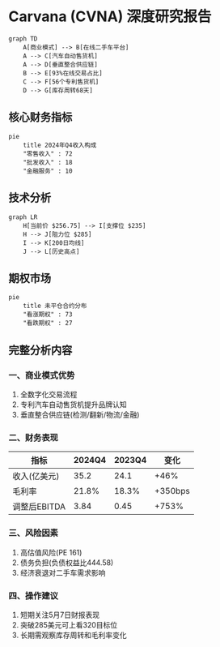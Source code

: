 # Carvana (CVNA) 深度研究报告

```mermaid
graph TD
    A[商业模式] --> B[在线二手车平台]
    A --> C[汽车自动售货机]
    A --> D[垂直整合供应链]
    B --> E[93%在线交易占比]
    C --> F[56个专利售货机]
    D --> G[库存周转68天]
```

## 核心财务指标
```mermaid
pie
    title 2024年Q4收入构成
    "零售收入" : 72
    "批发收入" : 18
    "金融服务" : 10
```

## 技术分析
```mermaid
graph LR
    H[当前价 $256.75] --> I[支撑位 $235]
    H --> J[阻力位 $285]
    I --> K[200日均线]
    J --> L[历史高点]
```

## 期权市场
```mermaid
pie
    title 未平仓合约分布
    "看涨期权" : 73
    "看跌期权" : 27
```

## 完整分析内容

### 一、商业模式优势
1. 全数字化交易流程
2. 专利汽车自动售货机提升品牌认知
3. 垂直整合供应链(检测/翻新/物流/金融)

### 二、财务表现
| 指标         | 2024Q4 | 2023Q4 | 变化 |
|--------------|--------|--------|------|
| 收入(亿美元) | 35.2   | 24.1   | +46% |
| 毛利率       | 21.8%  | 18.3%  | +350bps |
| 调整后EBITDA | 3.84   | 0.45   | +753% |

### 三、风险因素
1. 高估值风险(PE 161)
2. 债务负担(负债权益比444.58)
3. 经济衰退对二手车需求影响

### 四、操作建议
1. 短期关注5月7日财报表现
2. 突破285美元可上看320目标位
3. 长期需观察库存周转和毛利率变化